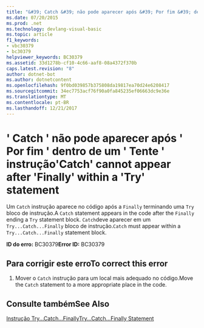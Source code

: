 ```yaml
---
title: "&#39; Catch &#39; não pode aparecer após &#39; Por fim &#39; dentro de um &#39; Tente &#39; instrução"
ms.date: 07/20/2015
ms.prod: .net
ms.technology: devlang-visual-basic
ms.topic: article
f1_keywords:
- vbc30379
- bc30379
helpviewer_keywords: BC30379
ms.assetid: 33d1278b-cf10-4c66-aaf8-08a4372f370b
caps.latest.revision: "8"
author: dotnet-bot
ms.author: dotnetcontent
ms.openlocfilehash: 9f0bd039857b375808da19817ea70d24e6208417
ms.sourcegitcommit: 34ec7753acf76f90a0fa845235ef06663dc9e36e
ms.translationtype: MT
ms.contentlocale: pt-BR
ms.lasthandoff: 12/21/2017
---
```

# <a name="39catch39-cannot-appear-after-39finally39-within-a-39try39-statement"></a><span data-ttu-id="70b3a-102">&#39; Catch &#39; não pode aparecer após &#39; Por fim &#39; dentro de um &#39; Tente &#39; instrução</span><span class="sxs-lookup"><span data-stu-id="70b3a-102">&#39;Catch&#39; cannot appear after &#39;Finally&#39; within a &#39;Try&#39; statement</span></span>
<span data-ttu-id="70b3a-103">Um `Catch` instrução aparece no código após a `Finally` terminando uma `Try` bloco de instrução.</span><span class="sxs-lookup"><span data-stu-id="70b3a-103">A `Catch` statement appears in the code after the `Finally` ending a `Try` statement block.</span></span> <span data-ttu-id="70b3a-104">`Catch`deve aparecer em um `Try...Catch...Finally` bloco de instrução.</span><span class="sxs-lookup"><span data-stu-id="70b3a-104">`Catch` must appear within a `Try...Catch...Finally` statement block.</span></span>  
  
 <span data-ttu-id="70b3a-105">**ID do erro:** BC30379</span><span class="sxs-lookup"><span data-stu-id="70b3a-105">**Error ID:** BC30379</span></span>  
  
## <a name="to-correct-this-error"></a><span data-ttu-id="70b3a-106">Para corrigir este erro</span><span class="sxs-lookup"><span data-stu-id="70b3a-106">To correct this error</span></span>  
  
1.  <span data-ttu-id="70b3a-107">Mover o `Catch` instrução para um local mais adequado no código.</span><span class="sxs-lookup"><span data-stu-id="70b3a-107">Move the `Catch` statement to a more appropriate place in the code.</span></span>  
  
## <a name="see-also"></a><span data-ttu-id="70b3a-108">Consulte também</span><span class="sxs-lookup"><span data-stu-id="70b3a-108">See Also</span></span>  
 [<span data-ttu-id="70b3a-109">Instrução Try...Catch...Finally</span><span class="sxs-lookup"><span data-stu-id="70b3a-109">Try...Catch...Finally Statement</span></span>](../../visual-basic/language-reference/statements/try-catch-finally-statement.md)  
 
